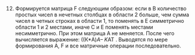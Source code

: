 12.	Формируется матрица F следующим образом: если в В количество простых чисел в нечетных столбцах в области 2 больше, чем сумма чисел в четных строках в области 1, то поменять в Е симметрично области 1 и 2 местами, иначе С и Е поменять местами несимметрично. При этом матрица А не меняется. После чего вычисляется выражение: ((К*A)*А– K*AT . Выводятся по мере формирования А, F и все матричные операции последовательно.

